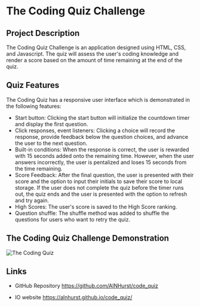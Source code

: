 # The Coding Quiz Challenge
## Project Description
The Coding Quiz Challenge is an application designed using HTML, CSS, and Javascript. The quiz will assess the user's coding knowledge and render a score based on the amount of time remaining at the end of the quiz. 
## Quiz Features
The Coding Quiz has a responsive user interface which is demonstrated in the following features:
* Start button: Clicking the start button will initialize the countdown timer and display the first question. 
* Click responses, event listeners: Clicking a choice will record the response, provide feedback below the question choices, and advance the user to the next question. 
* Built-in conditions: When the response is correct, the user is rewarded with 15 seconds added onto the remaining time. However, when the user answers incorrectly, the user is pentalized and loses 15 seconds from the time remaining. 
* Score Feedback: After the final question, the user is presented with their score and the option to input their initials to save their score to local storage. If the user does not complete the quiz before the timer runs out, the quiz ends and the user is presented with the option to refresh and try again.
* High Scores: The user's score is saved to the High Score ranking. 
* Question shuffle: The shuffle method was added to shuffle the questions for users who want to retry the quiz. 

## The Coding Quiz Challenge Demonstration

![The Coding Quiz]()

## Links
* GitHub Repository
https://github.com/AlNHurst/code_quiz

* IO website
https://alnhurst.github.io/code_quiz/
